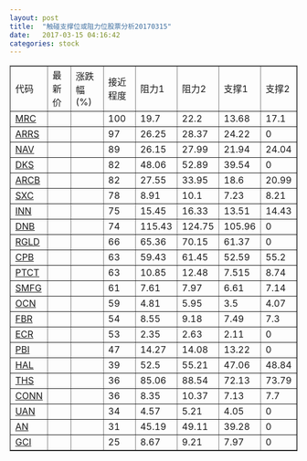```yaml
---
layout: post
title:  "触碰支撑位或阻力位股票分析20170315"
date:   2017-03-15 04:16:42
categories: stock
---
```

<script type="text/javascript">
var stockList = []
stockList.push('gb_mrc');
stockList.push('gb_arrs');
stockList.push('gb_nav');
stockList.push('gb_dks');
stockList.push('gb_arcb');
stockList.push('gb_sxc');
stockList.push('gb_inn');
stockList.push('gb_dnb');
stockList.push('gb_rgld');
stockList.push('gb_cpb');
stockList.push('gb_ptct');
stockList.push('gb_smfg');
stockList.push('gb_ocn');
stockList.push('gb_fbr');
stockList.push('gb_ecr');
stockList.push('gb_pbi');
stockList.push('gb_hal');
stockList.push('gb_ths');
stockList.push('gb_conn');
stockList.push('gb_uan');
stockList.push('gb_an');
stockList.push('gb_gci');
</script>
<table border="1">
 <tr>
 <td>代码</td>
 <td>最新价</td>
 <td>涨跌幅(%)</td>
 <td>接近程度</td>
 <td>阻力1</td>
 <td>阻力2</td>
 <td>支撑1</td>
 <td>支撑2</td>
</tr>
  <tr id="mrc" class="green">
  <td><a href="http://stock.finance.sina.com.cn/usstock/quotes/MRC.html" target="_blank">MRC</a></td><td></td><td></td><td>100</td><td>19.7</td><td>22.2</td><td>13.68</td><td>17.1</td></tr>
  <tr id="arrs" class="red">
  <td><a href="http://stock.finance.sina.com.cn/usstock/quotes/ARRS.html" target="_blank">ARRS</a></td><td></td><td></td><td>97</td><td>26.25</td><td>28.37</td><td>24.22</td><td>0</td></tr>
  <tr id="nav" class="red">
  <td><a href="http://stock.finance.sina.com.cn/usstock/quotes/NAV.html" target="_blank">NAV</a></td><td></td><td></td><td>89</td><td>26.15</td><td>27.99</td><td>21.94</td><td>24.04</td></tr>
  <tr id="dks" class="red">
  <td><a href="http://stock.finance.sina.com.cn/usstock/quotes/DKS.html" target="_blank">DKS</a></td><td></td><td></td><td>82</td><td>48.06</td><td>52.89</td><td>39.54</td><td>0</td></tr>
  <tr id="arcb" class="red">
  <td><a href="http://stock.finance.sina.com.cn/usstock/quotes/ARCB.html" target="_blank">ARCB</a></td><td></td><td></td><td>82</td><td>27.55</td><td>33.95</td><td>18.6</td><td>20.99</td></tr>
  <tr id="sxc" class="red">
  <td><a href="http://stock.finance.sina.com.cn/usstock/quotes/SXC.html" target="_blank">SXC</a></td><td></td><td></td><td>78</td><td>8.91</td><td>10.1</td><td>7.23</td><td>8.21</td></tr>
  <tr id="inn" class="red">
  <td><a href="http://stock.finance.sina.com.cn/usstock/quotes/INN.html" target="_blank">INN</a></td><td></td><td></td><td>75</td><td>15.45</td><td>16.33</td><td>13.51</td><td>14.43</td></tr>
  <tr id="dnb" class="green">
  <td><a href="http://stock.finance.sina.com.cn/usstock/quotes/DNB.html" target="_blank">DNB</a></td><td></td><td></td><td>74</td><td>115.43</td><td>124.75</td><td>105.96</td><td>0</td></tr>
  <tr id="rgld" class="green">
  <td><a href="http://stock.finance.sina.com.cn/usstock/quotes/RGLD.html" target="_blank">RGLD</a></td><td></td><td></td><td>66</td><td>65.36</td><td>70.15</td><td>61.37</td><td>0</td></tr>
  <tr id="cpb" class="red">
  <td><a href="http://stock.finance.sina.com.cn/usstock/quotes/CPB.html" target="_blank">CPB</a></td><td></td><td></td><td>63</td><td>59.43</td><td>61.45</td><td>52.59</td><td>55.2</td></tr>
  <tr id="ptct" class="red">
  <td><a href="http://stock.finance.sina.com.cn/usstock/quotes/PTCT.html" target="_blank">PTCT</a></td><td></td><td></td><td>63</td><td>10.85</td><td>12.48</td><td>7.515</td><td>8.74</td></tr>
  <tr id="smfg" class="red">
  <td><a href="http://stock.finance.sina.com.cn/usstock/quotes/SMFG.html" target="_blank">SMFG</a></td><td></td><td></td><td>61</td><td>7.61</td><td>7.97</td><td>6.61</td><td>7.14</td></tr>
  <tr id="ocn" class="red">
  <td><a href="http://stock.finance.sina.com.cn/usstock/quotes/OCN.html" target="_blank">OCN</a></td><td></td><td></td><td>59</td><td>4.81</td><td>5.95</td><td>3.5</td><td>4.07</td></tr>
  <tr id="fbr" class="red">
  <td><a href="http://stock.finance.sina.com.cn/usstock/quotes/FBR.html" target="_blank">FBR</a></td><td></td><td></td><td>54</td><td>8.55</td><td>9.18</td><td>7.49</td><td>7.3</td></tr>
  <tr id="ecr" class="green">
  <td><a href="http://stock.finance.sina.com.cn/usstock/quotes/ECR.html" target="_blank">ECR</a></td><td></td><td></td><td>53</td><td>2.35</td><td>2.63</td><td>2.11</td><td>0</td></tr>
  <tr id="pbi" class="green">
  <td><a href="http://stock.finance.sina.com.cn/usstock/quotes/PBI.html" target="_blank">PBI</a></td><td></td><td></td><td>47</td><td>14.27</td><td>14.08</td><td>13.22</td><td>0</td></tr>
  <tr id="hal" class="green">
  <td><a href="http://stock.finance.sina.com.cn/usstock/quotes/HAL.html" target="_blank">HAL</a></td><td></td><td></td><td>39</td><td>52.5</td><td>55.21</td><td>47.06</td><td>48.84</td></tr>
  <tr id="ths" class="green">
  <td><a href="http://stock.finance.sina.com.cn/usstock/quotes/THS.html" target="_blank">THS</a></td><td></td><td></td><td>36</td><td>85.06</td><td>88.54</td><td>72.13</td><td>73.79</td></tr>
  <tr id="conn" class="green">
  <td><a href="http://stock.finance.sina.com.cn/usstock/quotes/CONN.html" target="_blank">CONN</a></td><td></td><td></td><td>36</td><td>8.35</td><td>10.37</td><td>7.13</td><td>7.7</td></tr>
  <tr id="uan" class="red">
  <td><a href="http://stock.finance.sina.com.cn/usstock/quotes/UAN.html" target="_blank">UAN</a></td><td></td><td></td><td>34</td><td>4.57</td><td>5.21</td><td>4.05</td><td>0</td></tr>
  <tr id="an" class="red">
  <td><a href="http://stock.finance.sina.com.cn/usstock/quotes/AN.html" target="_blank">AN</a></td><td></td><td></td><td>31</td><td>45.19</td><td>49.11</td><td>39.28</td><td>0</td></tr>
  <tr id="gci" class="green">
  <td><a href="http://stock.finance.sina.com.cn/usstock/quotes/GCI.html" target="_blank">GCI</a></td><td></td><td></td><td>25</td><td>8.67</td><td>9.21</td><td>7.97</td><td>0</td></tr>
</table>
